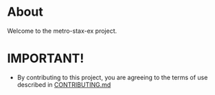 # About

Welcome to the metro-stax-ex project.



# IMPORTANT!

* By contributing to this project, you are agreeing to the terms of use described in [CONTRIBUTING.md](./CONTRIBUTING.md)

